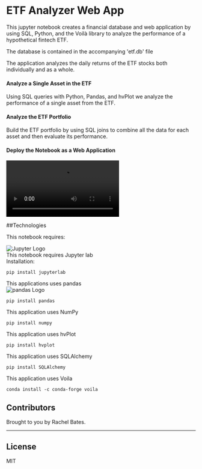 # ETF Analyzer Web App


This jupyter notebook creates a financial database and web application by using SQL, Python, and the Voilà library to analyze the performance of a hypothetical fintech ETF.

The database is contained in the accompanying 'etf.db' file

The application analyzes the daily returns of the ETF stocks both individually and as a whole. 

#### Analyze a Single Asset in the ETF

Using SQL queries with Python, Pandas, and hvPlot we analyze the performance of a single asset from the ETF.

#### Analyze the ETF Portfolio

Build the ETF portfolio by using SQL joins to combine all the data for each asset and then evaluate its performance.

#### Deploy the Notebook as a Web Application

![Screen Recording of ETF Analyzer deployed with Voila](voila_etf_analyzer.mov)
<br>

##Technologies

This notebook requires:

![Jupyter Logo](https://docs.jupyter.org/en/latest/_static/jupyter.svg)
<br>This notebook requires Jupyter lab
<br>Installation:
```
pip install jupyterlab
````

This applications uses pandas<br>
![pandas Logo](https://pandas.pydata.org/docs/_static/pandas.svg)

```
pip install pandas
```

This application uses NumPy<br>
```
pip install numpy
```

This application uses hvPlot<br>
```
pip install hvplot
```

This application uses SQLAlchemy<br>
```
pip install SQLAlchemy
```

This application uses Voila<br>
```
conda install -c conda-forge voila
```


## Contributors

Brought to you by Rachel Bates.

---

## License

MIT

